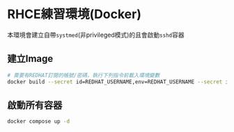 # RHCE練習環境(Docker)
本環境會建立自帶`systmed`(非privileged模式)的且會啟動`sshd`容器

## 建立Image
```bash
# 需要有REDHAT訂閱的帳號/密碼，執行下列指令前載入環境變數
docker build --secret id=REDHAT_USERNAME,env=REDHAT_USERNAME --secret id=REDHAT_PASSWORD,env=REDHAT_PASSWORD -t rhce .
```

## 啟動所有容器
```bash
docker compose up -d
```
